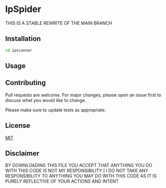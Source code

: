 # IpSpider


THIS IS A STABLE REWRITE OF THE MAIN BRANCH




## Installation
```bash
cd ipscanner
```


## Usage


## Contributing
Pull requests are welcome. For major changes, please open an issue first to discuss what you would like to change.

Please make sure to update tests as appropriate.

## License
[MIT](https://choosealicense.com/licenses/mit/)

## Disclaimer
BY DOWNLOADING THIS FILE YOU ACCEPT THAT ANYTHING YOU DO WITH THIS CODE IS NOT MY RESPONSIBILITY | I DO NOT TAKE ANY RESPONSIBILITY TO ANYTHING YOU MAY DO WITH THIS CODE AS IT IS PURELY REFLECTIVE OF YOUR ACTIONS AND INTENT

